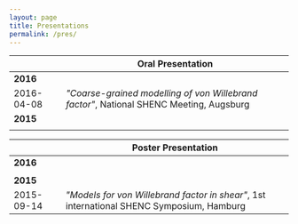 ```yaml
---
layout: page
title: Presentations
permalink: /pres/
---
```



||Oral Presentation|
|:--|---|
|**2016**|
|2016-04-08|*"Coarse-grained modelling of von Willebrand factor"*, National SHENC Meeting, Augsburg|
|**2015**||
|||

||Poster Presentation|
|:--|---|
|**2016**|
|||
|**2015**||
|2015-09-14|*"Models for von Willebrand factor in shear"*, 1st international SHENC Symposium, Hamburg|
